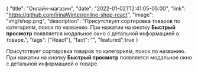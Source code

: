 {
"title": "Онлайн-магазин",
"date": "2022-01-02T12:41:05-05:00",
"link": "https://github.com/irinaWinter/online-shop-react",
"image": "img/shop.png",
"description": "Присутствует сортировка товаров по категориям, поиск по названию. При нажатии на кнопку <b>Быстрый просмотр</b> появляется модальное окно с детальной информацией о товаре.",
"tags": ["React"],
"fact": "",
"featured":true
}

Присутствует сортировка товаров по категориям, поиск по названию. При нажатии на кнопку **Быстрый просмотр** появляется модальное окно с детальной информацией о товаре.
